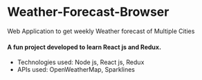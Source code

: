 # Weather-Forecast-Browser
Web Application to get weekly Weather forecast of Multiple Cities

#### A fun project developed to learn React js and Redux. 
 
* Technologies used: Node js, React js, Redux
* APIs used: OpenWeatherMap, Sparklines
